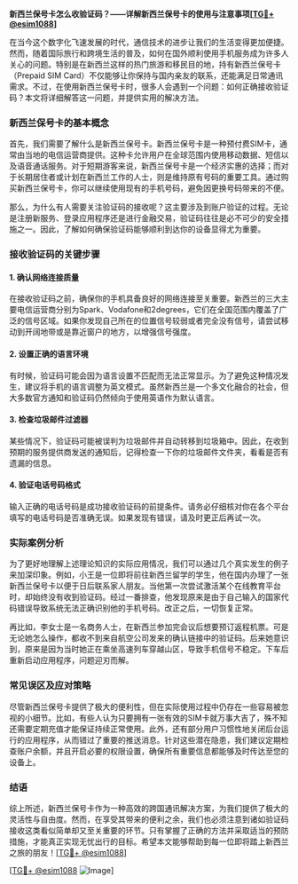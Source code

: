 **新西兰保号卡怎么收验证码？——详解新西兰保号卡的使用与注意事项[[TG💪+ @esim1088](https://t.me/s/esim1088)]**

在当今这个数字化飞速发展的时代，通信技术的进步让我们的生活变得更加便捷。然而，随着国际旅行和跨境生活的普及，如何在国外顺利使用手机服务成为许多人关心的问题。特别是在新西兰这样的热门旅游和移民目的地，持有新西兰保号卡（Prepaid SIM Card）不仅能够让你保持与国内亲友的联系，还能满足日常通讯需求。不过，在使用新西兰保号卡时，很多人会遇到一个问题：如何正确接收验证码？本文将详细解答这一问题，并提供实用的解决方法。

### 新西兰保号卡的基本概念

首先，我们需要了解什么是新西兰保号卡。新西兰保号卡是一种预付费SIM卡，通常由当地的电信运营商提供。这种卡允许用户在全球范围内使用移动数据、短信以及语音通话服务。对于短期游客来说，新西兰保号卡是一个经济实惠的选择；而对于长期居住者或计划在新西兰工作的人士，则是维持原有号码的重要工具。通过购买新西兰保号卡，你可以继续使用现有的手机号码，避免因更换号码带来的不便。

那么，为什么有人需要关注验证码的接收呢？这主要涉及到账户验证的过程。无论是注册新服务、登录应用程序还是进行金融交易，验证码往往是必不可少的安全措施之一。因此，了解如何确保验证码能够顺利到达你的设备显得尤为重要。

### 接收验证码的关键步骤

#### 1. 确认网络连接质量
在接收验证码之前，确保你的手机具备良好的网络连接至关重要。新西兰的三大主要电信运营商分别为Spark、Vodafone和2degrees，它们在全国范围内覆盖了广泛的信号区域。如果你发现自己所在的位置信号较弱或者完全没有信号，请尝试移动到开阔地带或是靠近窗户的地方，以增强信号强度。

#### 2. 设置正确的语言环境
有时候，验证码可能会因为语言设置不匹配而无法正常显示。为了避免这种情况发生，建议将手机的语言调整为英文模式。虽然新西兰是一个多文化融合的社会，但大多数官方通知和验证码仍然倾向于使用英语作为默认语言。

#### 3. 检查垃圾邮件过滤器
某些情况下，验证码可能被误判为垃圾邮件并自动转移到垃圾箱中。因此，在收到预期的服务提供商发送的通知后，记得检查一下你的垃圾邮件文件夹，看看是否有遗漏的信息。

#### 4. 验证电话号码格式
输入正确的电话号码是成功接收验证码的前提条件。请务必仔细核对你在各个平台填写的电话号码是否准确无误。如果发现有错误，请及时更正后再试一次。

### 实际案例分析

为了更好地理解上述理论知识的实际应用情况，我们可以通过几个真实发生的例子来加深印象。例如，小王是一位即将前往新西兰留学的学生，他在国内办理了一张新西兰保号卡以便于日后联系家人朋友。当他第一次尝试激活某个在线教育平台时，却始终没有收到验证码。经过一番排查，他发现原来是由于自己输入的国家代码错误导致系统无法正确识别他的手机号码。改正之后，一切恢复正常。

再比如，李女士是一名商务人士，在新西兰参加完会议后想要预订返程机票。可是无论她怎么操作，都收不到来自航空公司发来的确认链接中的验证码。后来她意识到，原来是因为当时她正在乘坐高速列车穿越山区，导致手机信号不稳定。下车后重新启动应用程序，问题迎刃而解。

### 常见误区及应对策略

尽管新西兰保号卡提供了极大的便利性，但在实际使用过程中仍存在一些容易被忽视的小细节。比如，有些人认为只要拥有一张有效的SIM卡就万事大吉了，殊不知还需要定期充值才能保证持续正常使用。此外，还有部分用户习惯性地关闭后台运行的应用程序，从而错过了重要的推送消息。针对这些潜在隐患，我们建议定期检查账户余额，并且开启必要的权限设置，确保所有重要信息都能够及时传达至您的设备上。

### 结语

综上所述，新西兰保号卡作为一种高效的跨国通讯解决方案，为我们提供了极大的灵活性与自由度。然而，在享受其带来的便利之余，我们也必须注意到诸如验证码接收这类看似简单却又至关重要的环节。只有掌握了正确的方法并采取适当的预防措施，才能真正实现无忧出行的目标。希望本文能够帮助到每一位即将踏上新西兰之旅的朋友！[[TG💪+ @esim1088](https://t.me/s/esim1088)]

[[TG💪+ @esim1088](https://t.me/s/esim1088) ![Image](https://i.postimg.cc/4NQfJmqS/Snipaste-2025-05-13-00-14-12.png)]